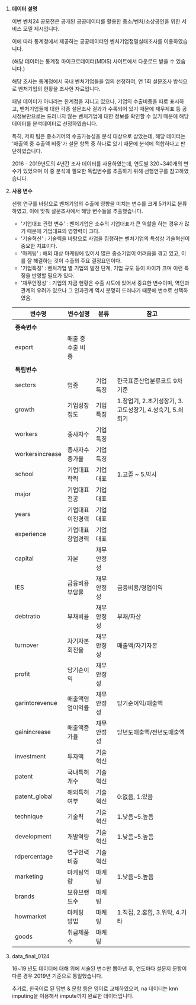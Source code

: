 1. **데이터 설명**

   

   이번 벤처24 공모전은 공개된 공공데이터를 활용한 중소/벤처/소상공인을 위한 서비스 모델 제시입니다.

   이에 따라 통계청에서 제공하는 공공데이터인 벤처기업정밀실태조사를 이용하였습니다. 

   (해당 데이터는 통계청 마이크로데이터(MDIS) 사이트에서 다운로드 받을 수 있습니다.)

   해당 조사는 통계청에서 국내 벤처기업들을 임의 선정하여, 연 1회 설문조사 방식으로 벤처기업의 현황을 조사한 자료입니다. 

   

   패널 데이터가 아니라는 한계점을 지니고 있으나, 기업의 수출비중을 따로 표시하고, 벤처기업들에 대한 각종 설문조사 결과가 수록되어 있기 때문에 재무제표 등 공시정보만으로는 드러나지 않는 벤처기업에 대한 정보를 확인할 수 있기 때문에 해당 데이터를 분석데이터로 선정하였습니다. 

   

   특히, 저희 팀은 중소기어의 수출가능성을 분석 대상으로 삼았는데, 해당 데이터는 '매출액 중 수출액 비중'가 설문 항목 중 하나로 있기 때문에 분석에 적합하다고 판단하였습니다. 

   

   2016 - 2019년도의 4년간 조사 데이터를 사용하였는데, 연도별 320~340개의 변수가 있었으며 이 중 분석에 필요한 독립변수를 추출하기 위해 선행연구를 참고하였습니다.

   

2. **사용 변수**

   

   선행 연구를 바탕으로 벤처기업의 수출에 영향을 미치는 변수를 크게 5가지로 분류하였고, 이에 맞춰 설문조사에서 해당 변수들을 추출했습니다.

   - '기업대표 관련 변수' : 벤처기업은 소수의 기업대표가 큰 역할을 하는 경우가 많기 때문에 기업대표의 영향력이 크다.
   - '기술혁신' : 기술력을 바탕으로 사업을 집행하는 벤처기업의 특성상 기술혁신이 중요한 지표이다.
   - '마케팅' : 해외 대상 마케팅에 있어서 많은 중소기업이 어려움을 겪고 있고, 이를 잘 해결하는 것이 수출의 주요 결정요인이다.
   - '기업특징' : 벤처기업 별 기업의 발전 단계, 기업 규모 등이 차이가 크며 이런 특징을 반영할 필요가 있다.
   - '재무안정성' : 기업의 자금 현황은 수출 시도에 있어서 중요한 변수이며, 역인과관계의 우려가 있으나 그 인과관계 역시 분명히 드러나기 때문에 변수로 선택하였음. 

   | 변수명          | 변수설명          | 분류       | 참고                                                     |
   | --------------- | ----------------- | ---------- | -------------------------------------------------------- |
   |                 |                   |            |                                                          |
   | **종속변수**    |                   |            |                                                          |
   | export          | 매출 중 수출 비중 |            |                                                          |
   |                 |                   |            |                                                          |
   | **독립변수**    |                   |            |                                                          |
   | sectors         | 업종              | 기업특징   | 한국표준산업분류코드 9차 기준                            |
   | growth          | 기업성장정도      | 기업특징   | 1.창업기, 2.초기성장기, 3.고도성장기, 4.성숙기, 5.쇠퇴기 |
   | workers         | 종사자수          | 기업특징   |                                                          |
   | workersincrease | 종사자수 증가율   | 기업특징   |                                                          |
   | school          | 기업대표학력      | 기업대표   | 1.고졸 ~ 5.박사                                          |
   | major           | 기업대표전공      | 기업대표   |                                                          |
   | years           | 기업대표이전경력  | 기업대표   |                                                          |
   | experience      | 기업대표창업경력  | 기업대표   |                                                          |
   | capital         | 자본              | 재무안정성 |                                                          |
   | IES             | 금융비용부담률    | 재무안정성 | 금융비용/영업이익                                        |
   | debtratio       | 부채비율          | 재무안정성 | 부채/자산                                                |
   | turnover        | 자기자본회전율    | 재무안정성 | 매출액/자기자본                                          |
   | profit          | 당기순이익        | 재무안정성 |                                                          |
   | garintorevenue  | 매출액영업이익률  | 재무안정성 | 당기순이익/매출액                                        |
   | gainincrease    | 매출액증가율      | 재무안정성 | 당년도매출액/전년도매출액                                |
   | investment      | 투자액            | 기술혁신   |                                                          |
   | patent          | 국내특허개수      | 기술혁신   |                                                          |
   | patent_global   | 해외특허여부      | 기술혁신   | 0:없음, 1:있음                                           |
   | technique       | 기술력            | 기술혁신   | 1.낮음~5.높음                                            |
   | development     | 개발역량          | 기술혁신   | 1.낮음~5.높음                                            |
   | rdpercentage    | 연구인력비중      | 기술혁신   |                                                          |
   | marketing       | 마케팅역량        | 마케팅     | 1.낮음~5.높음                                            |
   | brands          | 보유브랜드수      | 마케팅     |                                                          |
   | howmarket       | 마케팅 방법       | 마케팅     | 1.직접, 2.혼합, 3.위탁, 4.기타                           |
   | goods           | 취급제품수        | 마케팅     |                                                          |

   

3. data_final_0124

   16~19 년도 데이터에 대해 위에 서술된 변수만 뽑아낸 후, 연도마다 설문지 문항이 다른 경우 2019년 기준으로 통일했습니다. 

   추가로, 한국어로 된 답변 & 문항 등은 영어로 교체하였으며, na 데이터는 knn imputing을 이용해서 impute까지 완료한 데이터입니다. 



